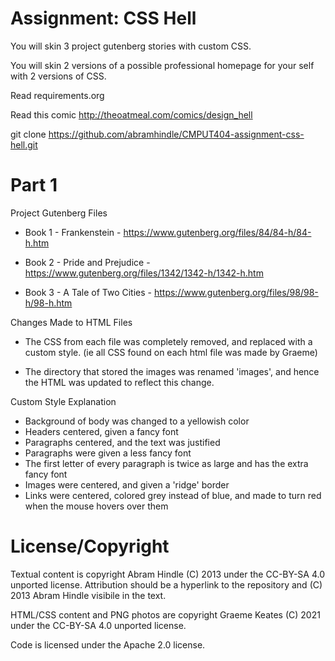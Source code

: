 Assignment: CSS Hell
====================

You will skin 3 project gutenberg stories with custom CSS.

You will skin 2 versions of a possible professional homepage for your
self with 2 versions of CSS.

Read requirements.org

Read this comic http://theoatmeal.com/comics/design_hell

git clone https://github.com/abramhindle/CMPUT404-assignment-css-hell.git

Part 1
================================

Project Gutenberg Files

- Book 1 - Frankenstein         - https://www.gutenberg.org/files/84/84-h/84-h.htm

- Book 2 - Pride and Prejudice  - https://www.gutenberg.org/files/1342/1342-h/1342-h.htm

- Book 3 - A Tale of Two Cities - https://www.gutenberg.org/files/98/98-h/98-h.htm

Changes Made to HTML Files

- The CSS from each file was completely removed, and replaced with a custom style. (ie all CSS found on each html file was made by Graeme)

- The directory that stored the images was renamed 'images', and hence the HTML was updated to reflect this change.


Custom Style Explanation

- Background of body was changed to a yellowish color
- Headers centered, given a fancy font
- Paragraphs centered, and the text was justified
- Paragraphs were given a less fancy font
- The first letter of every paragraph is twice as large and has the extra fancy font
- Images were centered, and given a 'ridge' border
- Links were centered, colored grey instead of blue, and made to turn red when the mouse hovers over them



License/Copyright
=================

Textual content is copyright Abram Hindle (C) 2013 under the CC-BY-SA
4.0 unported license. Attribution should be a hyperlink to the
repository and (C) 2013 Abram Hindle visibile in the text.

HTML/CSS content and PNG photos are copyright Graeme Keates (C) 2021 under the CC-BY-SA
4.0 unported license.

Code is licensed under the Apache 2.0 license.
